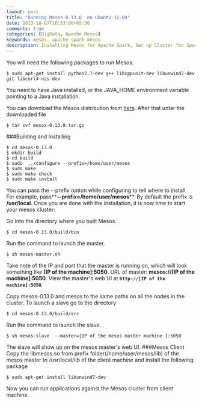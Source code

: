 ```yaml
---
layout: post
title: "Running Mesos-0.13.0  on Ubuntu-12.04"
date: 2013-10-07T10:53:00+05:30
comments: true
categories: [BigData, Apache Mesos]
keywords: mesos, apache spark mesos
description: Installing Mesos for Apache Spark, Set up Cluster for Spark
---
```

You will need the following packages to run Mesos.
```
$ sudo apt-get install python2.7-dev g++ libcppunit-dev libunwind7-dev git libcurl4-nss-dev
```
You need to have Java installed, or the JAVA_HOME environment variable pointing to a Java installation.

You can download the Mesos distribution from [here](http://www.apache.org/dyn/closer.cgi/mesos/0.13.0/). After that untar the downloaded file
```
$ tar xvf mesos-0.13.0.tar.gz
```
###Building and Installing
``` 
$ cd mesos-0.13.0
$ mkdir build
$ cd build
$ sudo  ../configure --prefix=/home/user/mesos
$ sudo make
$ sudo make check
$ sudo make install
```
You can pass the --prefix option while configuring to tell where to install. For example, pass**__--prefix=/home/user/mesos__**. By default the prefix is **__/usr/local__**.
Once you are done with the installation, it is now time to start your mesos cluster:

Go into the directory where you built Mesos.
```
$ cd mesos-0.13.0/build/bin
```
Run the command to launch the master.
```
$ sh mesos-master.sh 
```  
Take note of the IP and port that the master is running on, which will look something like **__[IP of the machine]:5050__**. 
URL of master: __mesos://[IP of the machine]:5050__. View the master's web UI at __`http://[IP of the machine]:5050`__.

Copy mesos-0.13.0 and mesos to the same paths on all the nodes in the cluster. To launch a slave go to the directory 
```
$ cd mesos-0.13.0/build/src
```
Run the command to launch the slave.
```
$ sh mesos-slave  --master=[IP of the mesos master machine ]:5050
```
The slave will show up on the mesos master's web UI.
###Mesos Client
Copy the libmesos.so from prefix folder(/home/user/mesos/lib) of the mesos master to /usr/local/lib of the client machine and install the following package
```
$ sudo apt-get install libunwind7-dev
```  
Now you can  run  applications against the Mesos cluster from client machine.
